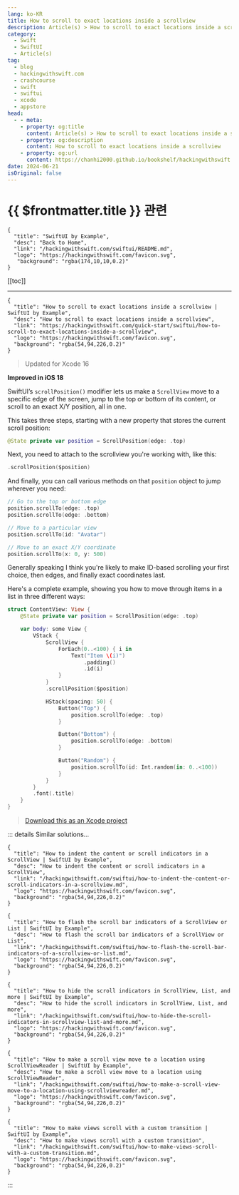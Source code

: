 ```yaml
---
lang: ko-KR
title: How to scroll to exact locations inside a scrollview
description: Article(s) > How to scroll to exact locations inside a scrollview
category:
  - Swift
  - SwiftUI
  - Article(s)
tag: 
  - blog
  - hackingwithswift.com
  - crashcourse
  - swift
  - swiftui
  - xcode
  - appstore
head:
  - - meta:
    - property: og:title
      content: Article(s) > How to scroll to exact locations inside a scrollview
    - property: og:description
      content: How to scroll to exact locations inside a scrollview
    - property: og:url
      content: https://chanhi2000.github.io/bookshelf/hackingwithswift.com/swiftui/how-to-scroll-to-exact-locations-inside-a-scrollview.html
date: 2024-06-21
isOriginal: false
---
```


# {{ $frontmatter.title }} 관련

```component VPCard
{
  "title": "SwiftUI by Example",
  "desc": "Back to Home",
  "link": "/hackingwithswift.com/swiftui/README.md",
  "logo": "https://hackingwithswift.com/favicon.svg",
   "background": "rgba(174,10,10,0.2)"
}
```

[[toc]]

---

```component VPCard
{
  "title": "How to scroll to exact locations inside a scrollview | SwiftUI by Example",
  "desc": "How to scroll to exact locations inside a scrollview",
  "link": "https://hackingwithswift.com/quick-start/swiftui/how-to-scroll-to-exact-locations-inside-a-scrollview",
  "logo": "https://hackingwithswift.com/favicon.svg",
  "background": "rgba(54,94,226,0.2)"
}
```

> Updated for Xcode 16

**Improved in iOS 18**

SwiftUI’s `scrollPosition()` modifier lets us make a `ScrollView` move to a specific edge of the screen, jump to the top or bottom of its content, or scroll to an exact X/Y position, all in one.

This takes three steps, starting with a new property that stores the current scroll position:

```swift
@State private var position = ScrollPosition(edge: .top)
```

Next, you need to attach to the scrollview you're working with, like this:

```swift
.scrollPosition($position)
```

And finally, you can call various methods on that `position` object to jump wherever you need:

```swift
// Go to the top or bottom edge
position.scrollTo(edge: .top)
position.scrollTo(edge: .bottom)

// Move to a particular view
position.scrollTo(id: "Avatar")

// Move to an exact X/Y coordinate
position.scrollTo(x: 0, y: 500)
```

Generally speaking I think you're likely to make ID-based scrolling your first choice, then edges, and finally exact coordinates last.

Here's a complete example, showing you how to move through items in a list in three different ways:

```swift
struct ContentView: View {
    @State private var position = ScrollPosition(edge: .top)

    var body: some View {
        VStack {
            ScrollView {
                ForEach(0..<100) { i in
                    Text("Item \(i)")
                        .padding()
                        .id(i)
                }
            }
            .scrollPosition($position)

            HStack(spacing: 50) {
                Button("Top") {
                    position.scrollTo(edge: .top)
                }

                Button("Bottom") {
                    position.scrollTo(edge: .bottom)
                }

                Button("Random") {
                    position.scrollTo(id: Int.random(in: 0..<100))
                }
            }
        }
        .font(.title)
    }
}
```

> [<FontIcon icon="fas fa-file-zipper"/>Download this as an Xcode project](https://hackingwithswift.com/files/projects/swiftui/how-to-scroll-to-exact-locations-inside-a-scrollview-1.zip)

::: details Similar solutions…

```component VPCard
{
  "title": "How to indent the content or scroll indicators in a ScrollView | SwiftUI by Example",
  "desc": "How to indent the content or scroll indicators in a ScrollView",
  "link": "/hackingwithswift.com/swiftui/how-to-indent-the-content-or-scroll-indicators-in-a-scrollview.md",
  "logo": "https://hackingwithswift.com/favicon.svg",
  "background": "rgba(54,94,226,0.2)"
}
```

```component VPCard
{
  "title": "How to flash the scroll bar indicators of a ScrollView or List | SwiftUI by Example",
  "desc": "How to flash the scroll bar indicators of a ScrollView or List",
  "link": "/hackingwithswift.com/swiftui/how-to-flash-the-scroll-bar-indicators-of-a-scrollview-or-list.md",
  "logo": "https://hackingwithswift.com/favicon.svg",
  "background": "rgba(54,94,226,0.2)"
}
```

```component VPCard
{
  "title": "How to hide the scroll indicators in ScrollView, List, and more | SwiftUI by Example",
  "desc": "How to hide the scroll indicators in ScrollView, List, and more",
  "link": "/hackingwithswift.com/swiftui/how-to-hide-the-scroll-indicators-in-scrollview-list-and-more.md",
  "logo": "https://hackingwithswift.com/favicon.svg",
  "background": "rgba(54,94,226,0.2)"
}
```

```component VPCard
{
  "title": "How to make a scroll view move to a location using ScrollViewReader | SwiftUI by Example",
  "desc": "How to make a scroll view move to a location using ScrollViewReader",
  "link": "/hackingwithswift.com/swiftui/how-to-make-a-scroll-view-move-to-a-location-using-scrollviewreader.md",
  "logo": "https://hackingwithswift.com/favicon.svg",
  "background": "rgba(54,94,226,0.2)"
}
```

```component VPCard
{
  "title": "How to make views scroll with a custom transition | SwiftUI by Example",
  "desc": "How to make views scroll with a custom transition",
  "link": "/hackingwithswift.com/swiftui/how-to-make-views-scroll-with-a-custom-transition.md",
  "logo": "https://hackingwithswift.com/favicon.svg",
  "background": "rgba(54,94,226,0.2)"
}
```

:::

